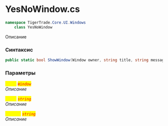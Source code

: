 
# YesNoWindow.cs
```csharp
namespace TigerTrade.Core.UI.Windows  
    class YesNoWindow
```

Описание

### Синтаксис
```csharp
public static bool ShowWindow(Window owner, string title, string message)
```

### Параметры  
<mark style="color:yellow;">`owner`</mark> <mark style="color:red;">*`Window`*</mark>  
 *Описание*  
  
<mark style="color:yellow;">`title`</mark> <mark style="color:red;">*`string`*</mark>  
 *Описание*  
  
<mark style="color:yellow;">`message`</mark> <mark style="color:red;">*`string`*</mark>  
 *Описание*  
  

                    
                    